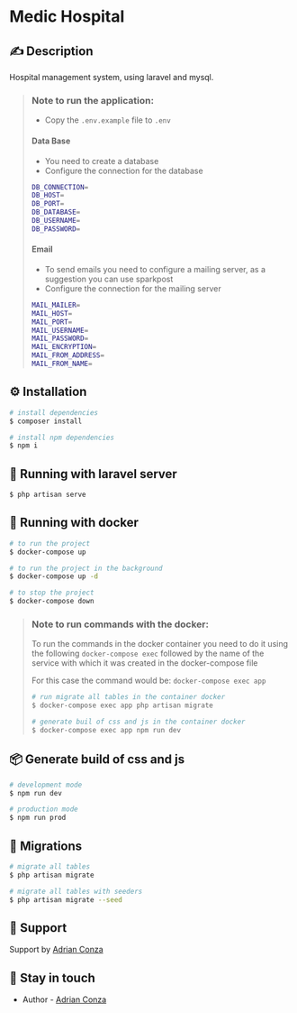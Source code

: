 # Medic Hospital

## ✍️ Description
Hospital management system, using laravel and mysql.

> ### Note to run the application:
> * Copy the `.env.example` file to `.env`
> 
> #### Data Base
> * You need to create a database
> * Configure the connection for the database
> ```bash
> DB_CONNECTION=
> DB_HOST=
> DB_PORT=
> DB_DATABASE=
> DB_USERNAME=
> DB_PASSWORD=
> ```
> 
> #### Email
> * To send emails you need to configure a mailing server, as a suggestion you can use sparkpost
> * Configure the connection for the mailing server
> ```bash
> MAIL_MAILER=
> MAIL_HOST=
> MAIL_PORT=
> MAIL_USERNAME=
> MAIL_PASSWORD=
> MAIL_ENCRYPTION=
> MAIL_FROM_ADDRESS=
> MAIL_FROM_NAME=
> ```

## ⚙️ Installation

```bash
# install dependencies
$ composer install

# install npm dependencies
$ npm i
```

## 🚀 Running with laravel server
```bash
$ php artisan serve
```

## 🐳 Running with docker
```bash
# to run the project
$ docker-compose up

# to run the project in the background
$ docker-compose up -d

# to stop the project
$ docker-compose down
```

> ### Note to run commands with the docker:
> To run the commands in the docker container you need 
> to do it using the following `docker-compose exec`
> followed by the name of the service with which it was created
> in the docker-compose file
>
> For this case the command would be: `docker-compose exec app`
> ```bash
> # run migrate all tables in the container docker
> $ docker-compose exec app php artisan migrate
>
> # generate buil of css and js in the container docker
> $ docker-compose exec app npm run dev
> ```


## 📦 Generate build of css and js
```bash
# development mode
$ npm run dev

# production mode
$ npm run prod
```
 
## 📑 Migrations
```bash
# migrate all tables
$ php artisan migrate

# migrate all tables with seeders
$ php artisan migrate --seed
```

## 🤝 Support
Support by [Adrian Conza](https://github.com/adrianconza)

## 💬 Stay in touch
- Author - [Adrian Conza](http://adrianconza.com/)
